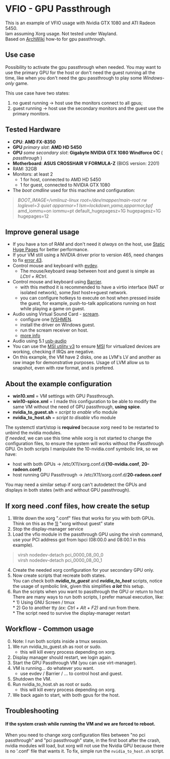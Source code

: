 # VFIO - GPU Passthrough

This is an example of VFIO usage with Nvidia GTX 1080 and ATI Radeon 5450.  
Iam assuming Xorg usage. Not tested under Wayland.  
Based on [ArchWiki][archwiki] how-to for gpu passthrough.


## Use case
Possibility to activate the gpu passthrough when needed. You may want to use the primary GPU for the host or don't need the guest running all the time, like when you don't need the gpu passthrough to play some _Windows-only_  game.

This use case have two states:  
1) no guest running &rarr; host use the monitors connect to all gpus;  
2) guest running &rarr; host use the secondary monitors and the guest use the primary monitors.


## Tested Hardware
* **CPU**: **AMD FX-8350**
* **GPU** _primary slot_: **AMD HD 5450**
* **GPU** _some secondary slot_: **Gigabyte NVIDIA GTX 1080 Windforce OC** ( _passthrough_ )
* **Motherboard**: **ASUS CROSSHAIR V FORMULA-Z** (BIOS version: 2201)
* RAM: 32GB
* Monitors: at least 2
    * 1 for host, connected to AMD HD 5450 
    * 1 for guest, connected to NVIDIA GTX 1080
* The *boot cmdline* used for this machine and configuration:
> _BOOT_IMAGE=/vmlinuz-linux root=/dev/mapper/main-root rw loglevel=3 quiet apparmor=1 lsm=lockdown,yama,apparmor,bpf_ amd_iommu=on iommu=pt default_hugepagesz=1G hugepagesz=1G hugepages=12

## Improve general usage
* If you have a ton of RAM and don't need it _always_ on the host, use [Static Huge Pages][archwiki static huge pages] for better performance.
* If your VM still using a NVIDIA driver prior to version 465, need changes to fix [error 43][archwiki error43].
* Control mouse and keyboard with [evdev][archwiki evdev].
    * The mouse/keyboard swap between host and guest is simple as *LCtrl + RCtrl*.
* Control mouse and keyboard using [Barrier][git barrier].
    * with this method it is recommended to have a virtio interface (NAT or isolated network), some _fast_ host<->guest network.
    * you can configure hotkeys to execute on host when pressed inside the guest, for example, push-to-talk applications running on host while playing a game on guest.
* Audio using Virtual Sound Card - [scream][git scream].
    * configure one [IVSHMEN][git scream ivshmem].
    * install the driver on Windows guest.
    * run the scream receiver on host.
    * [more info][archwiki scream]
* Audio using 5.1 [usb-audio][archwiki usb-audio]
* You can use the [MSI utility v3][app msi] to ensure [MSI][msi] for virtualized devices are working, checking if IRQs are negative.
* On this example, the VM have 2 disks, one as LVM's LV and another as raw image for demonstrative purposes. Usage of LVM allow us to snapshot, even with *raw* format, and is prefered.


## About the example configuration
* **win10.xml** = VM settings with GPU Passthrough.
* **win10-spice.xml** = I made this configuration to be able to modify the same VM without the need of GPU passthrough, **using spice**.
* **nvidia_to_guest.sh** = _script to enable_ vfio module
* **nvidia_to_host.sh** = _script to disable_ vfio module


The systemctl start/stop is **required** because xorg need to be restarted to unbind the nvidia modules.  
_If needed_, we can use this time while xorg is not started to change the configuration files, to ensure the system will works without the Passthrough GPU. On both scripts I manipulate the 10-nvidia.conf symbolic link, so we have:

* host with both GPUs &rarr; /etc/X11/xorg.conf.d/**{10-nvidia.conf**, **20-radeon.conf}**
* host running GPU Passthrough &rarr; /etc/X11/xorg.conf.d/**20-radeon.conf**

You may need a similar setup if xorg can't autodetect the GPUs and displays in both states (with and without GPU passthrough).


## If xorg need .conf files, how create the setup
  1. Write down the xorg ".conf" files that works for you with both GPUs. Think on this as the [1)](#use-case) "xorg without guest" state
  2. Stop the display-manager service
  3. Load the vfio module in the passthrough GPU using the virsh command, use your PCI address got from lspci (08:00.0 and 08:00.1 in this example).
> virsh nodedev-detach pci_0000_08_00_0  
> virsh nodedev-detach pci_0000_08_00_1
  4. Create the needed xorg configuration for your secondary GPU only.
  5. Now create scripts that recreate both states.  
You can check both ***nvidia_to_guest*** and ***nvidia_to_host*** scripts, notice the usage of symbolic link, given this simplifies ***a lot*** this setup.
  6. Run the scripts when you want to passthrough the GPU or return to host  
There are many ways to run both scripts, I prefer manual execution, like:  
    * 1) Using GNU Screen / tmux  
    * 2) Go to another tty _(ex: Ctrl + Alt + F2)_ and run from there.  
    * The script need to survive the display-manager restart

## Workflow - Common usage

0. Note: I run both scripts inside a tmux session.
1. We run nvidia_to_guest.sh as root or sudo.
    * this will kill every process depending on xorg.
2. Display manager should restart, we login again.
3. Start the GPU Passthrough VM (you can use virt-manager).
4. VM is running... do whatever you want.
    * use evdev / Barrier / ... to control host and guest.
5. Shutdown the VM.
6. Run nvidia_to_host.sh as root or sudo.
    * this will kill every process depending on xorg.
7. We back again to start, with both gpus for the host.


## Troubleshooting

#### If the system crash while running the VM and we are forced to reboot.
When you need to change xorg configuration files between "no pci passthrough" and "pci passthrough" state, in the first boot after the crash, nvidia modules will load, but xorg will not use the Nvidia GPU because there is no '.conf' file that wants it. To fix, simple run the `nvidia_to_host.sh` script.

[git barrier]: https://github.com/debauchee/barrier/
[git scream]: https://github.com/duncanthrax/scream/
[app msi]: https://forums.guru3d.com/threads/windows-line-based-vs-message-signaled-based-interrupts-msi-tool.378044/
[msi]: https://vfio.blogspot.com/2014/09/vfio-interrupts-and-how-to-coax-windows.html
[git scream ivshmem]: https://github.com/duncanthrax/scream/#using-ivshmem-between-windows-guest-and-linux-host
[archwiki]: https://wiki.archlinux.org/title/PCI_passthrough_via_OVMF
[archwiki static huge pages]: https://wiki.archlinux.org/title/PCI_passthrough_via_OVMF#Static_huge_pages
[archwiki error43]: https://wiki.archlinux.org/title/PCI_passthrough_via_OVMF#Video_card_driver_virtualisation_detection
[archwiki evdev]: https://wiki.archlinux.org/title/PCI_passthrough_via_OVMF#Passing_keyboard/mouse_via_Evdev
[archwiki scream]: https://wiki.archlinux.org/title/PCI_passthrough_via_OVMF#Passing_VM_audio_to_host_via_Scream
[archwiki usb-audio]: https://wiki.archlinux.org/title/PCI_passthrough_via_OVMF#Passing_VM_audio_to_host_via_PulseAudio